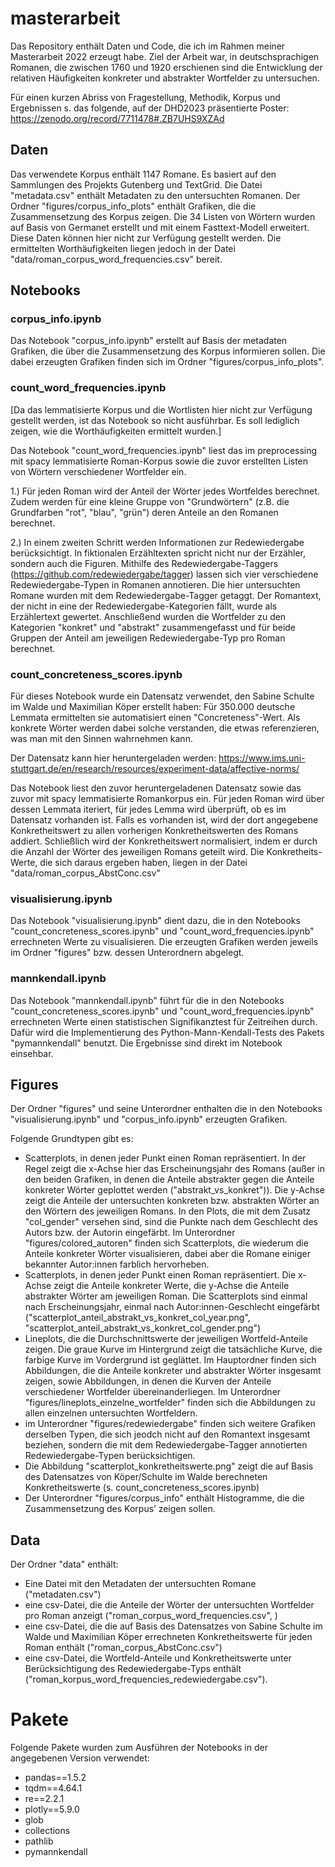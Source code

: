 # masterarbeit

Das Repository enthält Daten und Code, die ich im Rahmen meiner Masterarbeit 2022 erzeugt habe. Ziel der Arbeit war, in deutschsprachigen Romanen, die zwischen 1760 und 1920 erschienen sind die Entwicklung der relativen Häufigkeiten konkreter und abstrakter Wortfelder zu untersuchen.

Für einen kurzen Abriss von Fragestellung, Methodik, Korpus und Ergebnissen s. das folgende, auf der DHD2023 präsentierte Poster:
https://zenodo.org/record/7711478#.ZB7UHS9XZAd

## Daten

Das verwendete Korpus enthält 1147 Romane. Es basiert auf den Sammlungen des Projekts Gutenberg und TextGrid. Die Datei "metadata.csv" enthält Metadaten zu den untersuchten Romanen. Der Ordner "figures/corpus_info_plots" enthält Grafiken, die die Zusammensetzung des Korpus zeigen. Die 34 Listen von Wörtern wurden auf Basis von Germanet erstellt und mit einem Fasttext-Modell erweitert. Diese Daten können hier nicht zur Verfügung gestellt werden. Die ermittelten Worthäufigkeiten liegen jedoch in der Datei "data/roman_corpus_word_frequencies.csv" bereit.

## Notebooks

### corpus_info.ipynb

Das Notebook "corpus_info.ipynb" erstellt auf Basis der metadaten Grafiken, die über die Zusammensetzung des Korpus informieren sollen. Die dabei erzeugten Grafiken finden sich im Ordner "figures/corpus_info_plots".

### count_word_frequencies.ipynb

[Da das lemmatisierte Korpus und die Wortlisten hier nicht zur Verfügung gestellt werden, ist das Notebook so nicht ausführbar. Es soll lediglich zeigen, wie die Worthäufigkeiten ermittelt wurden.]

Das Notebook "count_word_frequencies.ipynb" liest das im preprocessing mit spacy lemmatisierte Roman-Korpus sowie die zuvor erstellten Listen von Wörtern verschiedener Wortfelder ein.

1.) Für jeden Roman wird der  Anteil der Wörter jedes Wortfeldes berechnet. Zudem werden für eine kleine Gruppe von "Grundwörtern" (z.B. die Grundfarben "rot", "blau", "grün") deren Anteile an den Romanen berechnet.

2.) In einem zweiten Schritt werden Informationen zur Redewiedergabe berücksichtigt. In fiktionalen Erzähltexten spricht nicht nur der Erzähler, sondern auch die Figuren. Mithilfe des Redewiedergabe-Taggers (https://github.com/redewiedergabe/tagger) lassen sich vier verschiedene Redewiedergabe-Typen in Romanen annotieren. Die hier untersuchten Romane wurden mit dem Redewiedergabe-Tagger getaggt. Der Romantext, der nicht in eine der Redewiedergabe-Kategorien fällt, wurde als Erzählertext gewertet. Anschließend wurden die Wortfelder zu den Kategorien "konkret" und "abstrakt" zusammengefasst und für beide Gruppen der Anteil am jeweiligen Redewiedergabe-Typ pro Roman berechnet. 

### count_concreteness_scores.ipynb

Für dieses Notebook wurde ein Datensatz verwendet, den Sabine Schulte im Walde und Maximilian Köper erstellt haben: Für 350.000 deutsche Lemmata ermittelten sie automatisiert einen "Concreteness"-Wert. Als konkrete Wörter werden dabei solche verstanden, die etwas referenzieren, was man mit den Sinnen wahrnehmen kann.

Der Datensatz kann hier heruntergeladen werden: https://www.ims.uni-stuttgart.de/en/research/resources/experiment-data/affective-norms/ 

Das Notebook liest den zuvor heruntergeladenen Datensatz sowie das zuvor mit spacy lemmatisierte Romankorpus ein. Für jeden Roman wird über dessen Lemmata iteriert, für jedes Lemma wird überprüft, ob es im Datensatz vorhanden ist. Falls es vorhanden ist, wird der dort angegebene Konkretheitswert zu allen vorherigen Konkretheitswerten des Romans addiert. Schließlich wird der Konkretheitswert normalisiert, indem er durch die Anzahl der Wörter des jeweiligen Romans geteilt wird. Die Konkretheits-Werte, die sich daraus ergeben haben, liegen in der Datei "data/roman_corpus_AbstConc.csv"

### visualisierung.ipynb

Das Notebook "visualisierung.ipynb" dient dazu, die in den Notebooks "count_concreteness_scores.ipynb" und "count_word_frequencies.ipynb" errechneten Werte zu visualisieren. Die erzeugten Grafiken werden jeweils im Ordner "figures" bzw. dessen Unterordnern abgelegt.

### mannkendall.ipynb

Das Notebook "mannkendall.ipynb" führt für die in den Notebooks "count_concreteness_scores.ipynb" und "count_word_frequencies.ipynb" errechneten Werte einen statistischen Signifikanztest für Zeitreihen durch. Dafür wird die Implementierung des Python-Mann-Kendall-Tests des Pakets "pymannkendall" benutzt. Die Ergebnisse sind direkt im Notebook einsehbar.

## Figures

Der Ordner "figures" und seine Unterordner enthalten die in den Notebooks "visualisierung.ipynb" und "corpus_info.ipynb" erzeugten Grafiken.

Folgende Grundtypen gibt es:

- Scatterplots, in denen jeder Punkt einen Roman repräsentiert. In der Regel zeigt die x-Achse hier das Erscheinungsjahr des Romans (außer in den beiden Grafiken, in denen die Anteile abstrakter gegen die Anteile konkreter Wörter geplottet werden ("abstrakt_vs_konkret")). Die y-Achse zeigt die Anteile der untersuchten konkreten bzw. abstrakten Wörter an den Wörtern des jeweiligen Romans. In den Plots, die mit dem Zusatz "col_gender" versehen sind, sind die Punkte nach dem Geschlecht des Autors bzw. der Autorin eingefärbt. Im Unterordner "figures/colored_autoren" finden sich Scatterplots, die wiederum die Anteile konkreter Wörter visualisieren, dabei aber die Romane einiger bekannter Autor:innen farblich hervorheben.
- Scatterplots, in denen jeder Punkt einen Roman repräsentiert. Die x-Achse zeigt die Anteile konkreter Werte, die y-Achse die Anteile abstrakter Wörter am jeweiligen Roman. Die Scatterplots sind einmal nach Erscheinungsjahr, einmal nach Autor:innen-Geschlecht eingefärbt ("scatterplot_anteil_abstrakt_vs_konkret_col_year.png", "scatterplot_anteil_abstrakt_vs_konkret_col_gender.png")
- Lineplots, die die Durchschnittswerte der jeweiligen Wortfeld-Anteile zeigen. Die graue Kurve im Hintergrund zeigt die tatsächliche Kurve, die farbige Kurve im Vordergrund ist geglättet. Im Hauptordner finden sich Abbildungen, die die Anteile konkreter und abstrakter Wörter insgesamt zeigen, sowie Abbildungen, in denen die Kurven der Anteile verschiedener Wortfelder übereinanderliegen. Im Unterordner "figures/lineplots_einzelne_wortfelder" finden sich die Abbildungen zu allen einzelnen untersuchten Wortfeldern.
- im Unterordner "figures/redewiedergabe" finden sich weitere Grafiken derselben Typen, die sich jeodch nicht auf den Romantext insgesamt beziehen, sondern die mit dem Redewiedergabe-Tagger annotierten Redewiedergabe-Typen berücksichtigen. 
- Die Abbildung "scatterplot_konkretheitswerte.png" zeigt die auf Basis des Datensatzes von Köper/Schulte im Walde berechneten Konkretheitswerte (s. count_concreteness_scores.ipynb)
- Der Unterordner "figures/corpus_info" enthält Histogramme, die die Zusammensetzung des Korpus’ zeigen sollen.

## Data

Der Ordner "data" enthält:

- Eine Datei mit den Metadaten der untersuchten Romane ("metadaten.csv")
- eine csv-Datei, die die Anteile der Wörter der untersuchten Wortfelder pro Roman anzeigt ("roman_corpus_word_frequencies.csv", )
- eine csv-Datei, die die auf Basis des Datensatzes von Sabine Schulte im Walde und Maximilian Köper errechneten Konkretheitswerte für jeden Roman enthält ("roman_corpus_AbstConc.csv")
- eine csv-Datei, die Wortfeld-Anteile und Konkretheitswerte unter Berücksichtigung des Redewiedergabe-Typs enthält ("roman_korpus_word_frequencies_redewiedergabe.csv").


# Pakete

Folgende Pakete wurden zum Ausführen der Notebooks in der angegebenen Version verwendet:

- pandas==1.5.2
- tqdm==4.64.1
- re==2.2.1
- plotly==5.9.0
- glob
- collections
- pathlib
- pymannkendall



